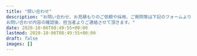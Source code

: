 ```yaml
---
title: "問い合わせ"
description: "お問い合わせ、お見積もりのご依頼や採用、ご質問等は下記のフォームよりお気軽にお問い合わせください。
お問い合わせ内容の確認後、担当者よりご連絡させて頂きます。"
date: 2020-10-06T08:49:55+00:00
lastmod: 2020-10-06T08:49:55+00:00
draft: false
images: []
---
```

